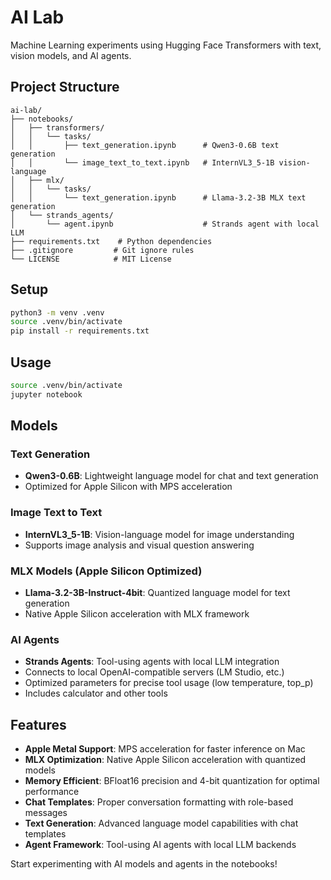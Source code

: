 # AI Lab

Machine Learning experiments using Hugging Face Transformers with text, vision models, and AI agents.

## Project Structure

```
ai-lab/
├── notebooks/
│   ├── transformers/
│   │   └── tasks/
│   │       ├── text_generation.ipynb      # Qwen3-0.6B text generation
│   │       └── image_text_to_text.ipynb   # InternVL3_5-1B vision-language
│   ├── mlx/
│   │   └── tasks/
│   │       └── text_generation.ipynb      # Llama-3.2-3B MLX text generation
│   └── strands_agents/
│       └── agent.ipynb                    # Strands agent with local LLM
├── requirements.txt    # Python dependencies
├── .gitignore         # Git ignore rules
└── LICENSE            # MIT License
```

## Setup

```bash
python3 -m venv .venv
source .venv/bin/activate
pip install -r requirements.txt
```

## Usage

```bash
source .venv/bin/activate
jupyter notebook
```

## Models

### Text Generation
- **Qwen3-0.6B**: Lightweight language model for chat and text generation
- Optimized for Apple Silicon with MPS acceleration

### Image Text to Text
- **InternVL3_5-1B**: Vision-language model for image understanding
- Supports image analysis and visual question answering

### MLX Models (Apple Silicon Optimized)
- **Llama-3.2-3B-Instruct-4bit**: Quantized language model for text generation
- Native Apple Silicon acceleration with MLX framework

### AI Agents
- **Strands Agents**: Tool-using agents with local LLM integration
- Connects to local OpenAI-compatible servers (LM Studio, etc.)
- Optimized parameters for precise tool usage (low temperature, top_p)
- Includes calculator and other tools

## Features

- **Apple Metal Support**: MPS acceleration for faster inference on Mac
- **MLX Optimization**: Native Apple Silicon acceleration with quantized models
- **Memory Efficient**: BFloat16 precision and 4-bit quantization for optimal performance
- **Chat Templates**: Proper conversation formatting with role-based messages
- **Text Generation**: Advanced language model capabilities with chat templates
- **Agent Framework**: Tool-using AI agents with local LLM backends

Start experimenting with AI models and agents in the notebooks!
